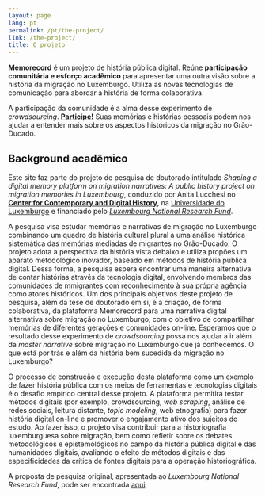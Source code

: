 ```yaml
---
layout: page
lang: pt
permalink: /pt/the-project/
link: /the-project/
title: O projeto
---
```


**Memorecord** é um projeto de história pública digital. Reúne **participação comunitária e esforço acadêmico** para apresentar uma outra visão sobre a história da migração no Luxemburgo. Utiliza as novas tecnologias de comunicação para abordar a história de forma colaborativa.

<!-- more -->

A participação da comunidade é a alma desse experimento de *crowdsourcing*. [**Participe!**](https://memorecord.uni.lu/pt/take-part/) Suas memórias e histórias pessoais podem nos ajudar a entender mais sobre os aspectos históricos da migração no Grão-Ducado.


## Background acadêmico

Este site faz parte do projeto de pesquisa de doutorado intitulado *Shaping a digital memory platform on migration narratives: A public history project on migration memories in Luxembourg*, conduzido por Anita Lucchesi no [**Center for Contemporary and Digital History**](https://www.c2dh.uni.lu/), na [Universidade do Luxemburgo](https://www.uni.lu/) e financiado pelo [*Luxembourg National Research Fund*](https://www.fnr.Lu).

A pesquisa visa estudar memórias e narrativas de migração no Luxemburgo combinando um quadro de história cultural plural à uma análise histórica sistemática das memórias mediadas de migrantes no Grão-Ducado. O projeto adota a perspectiva da história vista debaixo e utiliza propões um aparato metodológico inovador, baseado em métodos de história pública digital. Dessa forma, a pesquisa espera encontrar uma maneira alternativa de contar histórias através da tecnologia digital, envolvendo membros das  comunidades de mmigrantes com reconhecimento à sua própria agência como atores históricos. Um dos principais objetivos deste projeto de pesquisa, além da tese de doutorado em si, é a criação, de forma colaborativa, da plataforma Memorecord para uma narrativa digital alternativa sobre migração no Luxemburgo, com o objetivo de compartilhar memórias de diferentes gerações e comunidades on-line. Esperamos que o resultado desse experimento de *crowdsourcing* possa nos ajudar a ir além da *master narrative* sobre migração no Luxemburgo que já conhecemos. O que está por trás e além da história bem sucedida da migração no Luxemburgo?

O processo de construção e execução desta plataforma como um exemplo de fazer história pública com os meios de ferramentas e tecnologias digitais é o desafio empírico central desse projeto. A plataforma permitirá testar métodos digitais (por exemplo, crowdsourcing, *web scraping*, análise de redes sociais, leitura distante, *topic modeling*, web etnografia) para fazer história digital on-line e promover o engajamento ativo dos sujeitos do estudo. Ao fazer isso, o projeto visa contribuir para a historiografia luxemburguesa sobre migração, bem como refletir sobre os debates metodológicos e epistemológicos no campo da história pública digital e das humanidades digitais, avaliando o efeito de métodos digitais e das especificidades da crítica de fontes digitais para a operação historiográfica.

A proposta de pesquisa original, apresentada ao *Luxembourg National Research Fund*, pode ser encontrada [aqui](https://historiografianarede.files.wordpress.com/2015/10/lucchesi-fnr.pdf).





